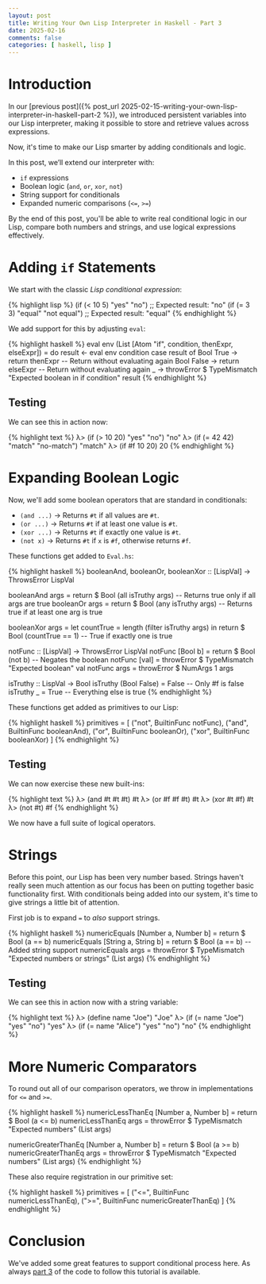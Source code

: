 ```yaml
---
layout: post
title: Writing Your Own Lisp Interpreter in Haskell - Part 3
date: 2025-02-16
comments: false
categories: [ haskell, lisp ]
---
```


# Introduction

In our [previous post]({% post_url 2025-02-15-writing-your-own-lisp-interpreter-in-haskell-part-2 %}), we introduced 
persistent variables into our Lisp interpreter, making it possible to store and retrieve values across expressions.

Now, it's time to make our Lisp smarter by adding conditionals and logic. 

In this post, we’ll extend our interpreter with:

* `if` expressions
* Boolean logic (`and`, `or`, `xor`, `not`)
* String support for conditionals
* Expanded numeric comparisons (`<=`, `>=`)

By the end of this post, you'll be able to write real conditional logic in our Lisp, compare both numbers and strings, 
and use logical expressions effectively.

# Adding `if` Statements

We start with the classic *Lisp conditional expression*:

{% highlight lisp %}
(if (< 10 5) "yes" "no")  ;; Expected result: "no"
(if (= 3 3) "equal" "not equal")  ;; Expected result: "equal"
{% endhighlight %}

We add support for this by adjusting `eval`:

{% highlight haskell %}
eval env (List [Atom "if", condition, thenExpr, elseExpr]) = do
    result <- eval env condition
    case result of
        Bool True  -> return thenExpr  -- Return without evaluating again
        Bool False -> return elseExpr  -- Return without evaluating again
        _          -> throwError $ TypeMismatch "Expected boolean in if condition" result
{% endhighlight %}

## Testing

We can see this in action now:

{% highlight text %}
λ> (if (> 10 20) "yes" "no")
"no"
λ> (if (= 42 42) "match" "no-match")
"match"
λ> (if #f 10 20)
20
{% endhighlight %}

# Expanding Boolean Logic

Now, we'll add some boolean operators that are standard in conditionals:

* `(and ...)` → Returns `#t` if all values are `#t`.
* `(or ...)` → Returns `#t` if at least one value is `#t`.
* `(xor ...)` → Returns `#t` if exactly one value is `#t`.
* `(not x)` → Returns `#t` if `x` is `#f`, otherwise returns `#f`.

These functions get added to `Eval.hs`:

{% highlight haskell %}
booleanAnd, booleanOr, booleanXor :: [LispVal] -> ThrowsError LispVal

booleanAnd args = return $ Bool (all isTruthy args)  -- Returns true only if all args are true
booleanOr args = return $ Bool (any isTruthy args)  -- Returns true if at least one arg is true

booleanXor args =
    let countTrue = length (filter isTruthy args)
    in return $ Bool (countTrue == 1)  -- True if exactly one is true

notFunc :: [LispVal] -> ThrowsError LispVal
notFunc [Bool b] = return $ Bool (not b)  -- Negates the boolean
notFunc [val] = throwError $ TypeMismatch "Expected boolean" val
notFunc args = throwError $ NumArgs 1 args

isTruthy :: LispVal -> Bool
isTruthy (Bool False) = False  -- Only #f is false
isTruthy _ = True  -- Everything else is true
{% endhighlight %}

These functions get added as primitives to our Lisp:

{% highlight haskell %}
primitives =
  [ ("not", BuiltinFunc notFunc),
    ("and", BuiltinFunc booleanAnd),
    ("or", BuiltinFunc booleanOr),
    ("xor", BuiltinFunc booleanXor)
  ]
{% endhighlight %}

## Testing

We can now exercise these new built-ins:

{% highlight text %}
λ> (and #t #t #t)
#t
λ> (or #f #f #t)
#t
λ> (xor #t #f)
#t
λ> (not #t)
#f
{% endhighlight %}

We now have a full suite of logical operators.

# Strings

Before this point, our Lisp has been very number based. Strings haven't really seen much attention as our focus has 
been on putting together basic functionality first. With conditionals being added into our system, it's time to give 
strings a little bit of attention.

First job is to expand `=` to *also* support strings.

{% highlight haskell %}
numericEquals [Number a, Number b] = return $ Bool (a == b)
numericEquals [String a, String b] = return $ Bool (a == b)  -- Added string support
numericEquals args = throwError $ TypeMismatch "Expected numbers or strings" (List args)
{% endhighlight %}

## Testing

We can see this in action now with a string variable:

{% highlight text %}
λ> (define name "Joe")
"Joe"
λ> (if (= name "Joe") "yes" "no")
"yes"
λ> (if (= name "Alice") "yes" "no")
"no"
{% endhighlight %}

# More Numeric Comparators

To round out all of our comparison operators, we throw in implementations for `<=` and `>=`.

{% highlight haskell %}
numericLessThanEq [Number a, Number b] = return $ Bool (a <= b)
numericLessThanEq args = throwError $ TypeMismatch "Expected numbers" (List args)

numericGreaterThanEq [Number a, Number b] = return $ Bool (a >= b)
numericGreaterThanEq args = throwError $ TypeMismatch "Expected numbers" (List args)
{% endhighlight %}

These also require registration in our primitive set:

{% highlight haskell %}
primitives =
  [ ("<=", BuiltinFunc numericLessThanEq),
    (">=", BuiltinFunc numericGreaterThanEq)
  ]
{% endhighlight %}

# Conclusion

We've added some great features to support conditional process here. As always [part 3](https://github.com/tuttlem/hlisp/releases/tag/part3) 
of the code to follow this tutorial is available.